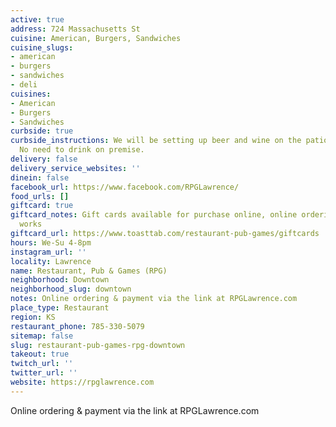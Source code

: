 ```yaml
---
active: true
address: 724 Massachusetts St
cuisine: American, Burgers, Sandwiches
cuisine_slugs:
- american
- burgers
- sandwiches
- deli
cuisines:
- American
- Burgers
- Sandwiches
curbside: true
curbside_instructions: We will be setting up beer and wine on the patio for purchase.
  No need to drink on premise.
delivery: false
delivery_service_websites: ''
dinein: false
facebook_url: https://www.facebook.com/RPGLawrence/
food_urls: []
giftcard: true
giftcard_notes: Gift cards available for purchase online, online ordering is in the
  works
giftcard_url: https://www.toasttab.com/restaurant-pub-games/giftcards
hours: We-Su 4-8pm
instagram_url: ''
locality: Lawrence
name: Restaurant, Pub & Games (RPG)
neighborhood: Downtown
neighborhood_slug: downtown
notes: Online ordering & payment via the link at RPGLawrence.com
place_type: Restaurant
region: KS
restaurant_phone: 785-330-5079
sitemap: false
slug: restaurant-pub-games-rpg-downtown
takeout: true
twitch_url: ''
twitter_url: ''
website: https://rpglawrence.com
---
```


Online ordering & payment via the link at RPGLawrence.com